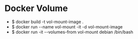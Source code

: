 # Docker Volume

* $ docker build -t vol-mount-image . 
* $ docker run --name vol-mount -it -d vol-mount-image
* $ docker run -it --volumes-from vol-mount debian /bin/bash

